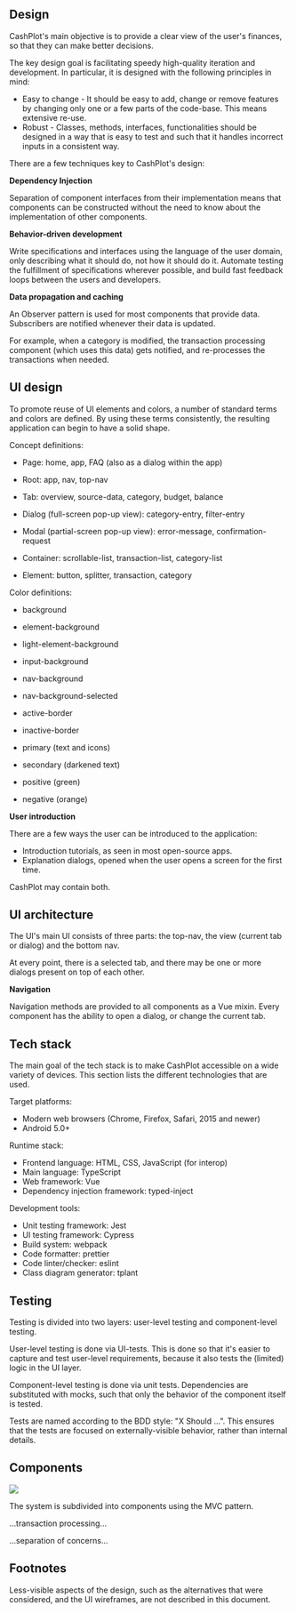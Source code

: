 ## Design

CashPlot's main objective is to provide a clear view of the user's finances, so that they can make better decisions.

The key design goal is facilitating speedy high-quality iteration and development.
In particular, it is designed with the following principles in mind:

-   Easy to change - It should be easy to add, change or remove features by changing only one or a few parts of the code-base. This means extensive re-use.
-   Robust - Classes, methods, interfaces, functionalities should be designed in a way that is easy to test and such that it handles incorrect inputs in a consistent way.

There are a few techniques key to CashPlot's design:

**Dependency Injection**

Separation of component interfaces from their implementation means that components can be constructed without the need to know about the implementation of other components.

**Behavior-driven development**

Write specifications and interfaces using the language of the user domain, only describing what it should do, not how it should do it. Automate testing the fulfillment of specifications wherever possible, and build fast feedback loops between the users and developers.

**Data propagation and caching**

An Observer pattern is used for most components that provide data. Subscribers are notified whenever their data is updated.

For example, when a category is modified, the transaction processing component (which uses this data) gets notified,
and re-processes the transactions when needed.

## UI design

To promote reuse of UI elements and colors, a number of standard terms and colors are defined.
By using these terms consistently, the resulting application can begin to have a solid shape.

Concept definitions:

-   Page: home, app, FAQ (also as a dialog within the app)

-   Root: app, nav, top-nav

-   Tab: overview, source-data, category, budget, balance
-   Dialog (full-screen pop-up view): category-entry, filter-entry
-   Modal (partial-screen pop-up view): error-message, confirmation-request

-   Container: scrollable-list, transaction-list, category-list
-   Element: button, splitter, transaction, category

Color definitions:

-   background
-   element-background
-   light-element-background
-   input-background
-   nav-background
-   nav-background-selected
-   active-border
-   inactive-border

-   primary (text and icons)
-   secondary (darkened text)

-   positive (green)
-   negative (orange)

**User introduction**

There are a few ways the user can be introduced to the application:

-   Introduction tutorials, as seen in most open-source apps.
-   Explanation dialogs, opened when the user opens a screen for the first time.

CashPlot may contain both.

## UI architecture

The UI's main UI consists of three parts: the top-nav, the view (current tab or dialog) and the bottom nav.

At every point, there is a selected tab, and there may be one or more dialogs present on top of each other.

**Navigation**

Navigation methods are provided to all components as a Vue mixin.
Every component has the ability to open a dialog, or change the current tab.

## Tech stack

The main goal of the tech stack is to make CashPlot accessible on a wide variety of devices.
This section lists the different technologies that are used.

Target platforms:

-   Modern web browsers (Chrome, Firefox, Safari, 2015 and newer)
-   Android 5.0+

Runtime stack:

-   Frontend language: HTML, CSS, JavaScript (for interop)
-   Main language: TypeScript
-   Web framework: Vue
-   Dependency injection framework: typed-inject

Development tools:

-   Unit testing framework: Jest
-   UI testing framework: Cypress
-   Build system: webpack
-   Code formatter: prettier
-   Code linter/checker: eslint
-   Class diagram generator: tplant

## Testing

Testing is divided into two layers: user-level testing and component-level testing.

User-level testing is done via UI-tests. This is done so that it's easier to capture and test user-level requirements, because it also tests the (limited) logic in the UI layer.

Component-level testing is done via unit tests. Dependencies are substituted with mocks, such that only the behavior of the component itself is tested.

Tests are named according to the BDD style: "X Should ...". This ensures that the tests are focused on externally-visible behavior, rather than internal details.

## Components

![](ComponentDiagram.png)

The system is subdivided into components using the MVC pattern.

...transaction processing...

...separation of concerns...

## Footnotes

Less-visible aspects of the design, such as the alternatives that were considered, and the UI wireframes, are not described in this document.
